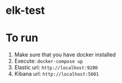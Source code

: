 # elk-test
# To run
1. Make sure that you have docker installed
1. Execute: `docker-compose up`
1. Elastic url: `http://localhost:9200`
1. Kibana url: `http://localhost:5601`

